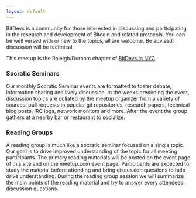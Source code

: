 ```yaml
---
layout: default
---
```


BitDevs is a community for those interested in discussing and participating in
the research and development of Bitcoin and related protocols. You can be well
versed with or new to the topics, all are welcome. Be advised: discussion will
be technical.

This meetup is the Raleigh/Durham chapter of [BitDevs in NYC](https://bitdevs.org).

### Socratic Seminars

Our monthly Socratic Seminar events are formatted to foster debate, information
sharing and lively discussion. In the weeks preceding the event, discussion
topics are collated by the meetup organizer from a variety of sources: pull requests
in popular git repositories, research papers, technical blog posts, IRC logs,
network monitors and more. After the event the group gathers at a nearby bar or
restaurant to socialize.

### Reading Groups

A reading group is much like a socratic seminar focused on a single topic. Our
goal is to drive improved understanding of the topic for all meeting
participants. The primary reading materials will be posted on the event page of
this site and on the meetup.com event page. Participants are expected to study
the material before attending and bring discussion questions to help drive
understanding. During the reading group session we will summarize the main points
of the reading material and try to answer every attendees' discussion questions.
